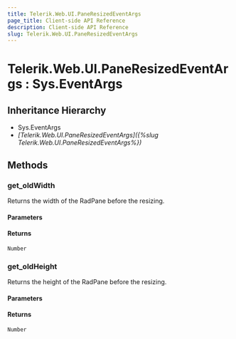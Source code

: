 ```yaml
---
title: Telerik.Web.UI.PaneResizedEventArgs
page_title: Client-side API Reference
description: Client-side API Reference
slug: Telerik.Web.UI.PaneResizedEventArgs
---
```


# Telerik.Web.UI.PaneResizedEventArgs : Sys.EventArgs 

## Inheritance Hierarchy

* Sys.EventArgs
* *[Telerik.Web.UI.PaneResizedEventArgs]({%slug Telerik.Web.UI.PaneResizedEventArgs%})*

## Methods

### get_oldWidth

Returns the width of the RadPane before the resizing.

#### Parameters

#### Returns

`Number`

### get_oldHeight

Returns the height of the RadPane before the resizing.

#### Parameters

#### Returns

`Number`